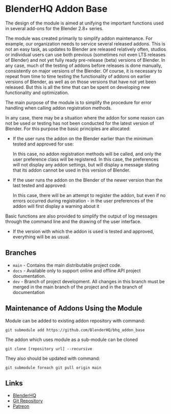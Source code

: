 # BlenderHQ Addon Base
 
The design of the module is aimed at unifying the important functions used in several add-ons for the Blender 2.8+ series.

The module was created primarily to simplify addon maintenance. For example, our organization needs to service several released addons. This is not an easy task, as updates to Blender are released relatively often, studios or individual users can use both previous (sometimes not even LTS releases of Blender) and not yet fully ready pre-release (beta) versions of Blender. In any case, much of the testing of addons before releases is done manually, consistently on major versions of the Blender. Of course, it is necessary to repeat from time to time testing the functionality of addons on earlier versions of Blender, as well as on those versions that have not yet been released. But this is all the time that can be spent on developing new functionality and optimization.

The main purpose of the module is to simplify the procedure for error handling when calling addon registration methods.

In any case, there may be a situation where the addon for some reason can not be used or testing has not been conducted for the latest version of Blender. For this purpose the basic principles are allocated:

* If the user runs the addon on the Blender earlier than the minimum tested and approved for use:

    In this case, no addon registration methods will be called, and only the user preference class will be registered. In this case, the preferences will not display any addon settings, but will display a message stating that its addon cannot be used in this version of Blender.

* If the user runs the addon on the Blender of the newer version than the last tested and approved:

    In this case, there will be an attempt to register the addon, but even if no errors occurred during registration - in the user preferences of the addon will first display a warning about it

Basic functions are also provided to simplify the output of log messages through the command line and the drawing of the user interface.

* If the version with which the addon is used is tested and approved, everything will be as usual.

## Branches

* `main` - Contains the main distributable project code.
* `docs` - Available only to support online and offline API project documentation.
* `dev` - Branch of project development. All changes in this branch must be merged in the main branch of the project and in the branch of documentation

## Maintenance of Addons Using the Module

Module can be added to existing addon repository with command:

`git submodule add https://github.com/BlenderHQ/bhq_addon_base`

The addon which uses module as a sub-module can be cloned

`git clone [repository url] --recursive`

They also should be updated with command:

`git submodule foreach git pull origin main`

## Links
* [BlenderHQ](https://github.com/BlenderHQ)
* [Git Repository](https://github.com/BlenderHQ/bhq_addon_base)
* [Patreon](https://www.patreon.com/BlenderHQ)